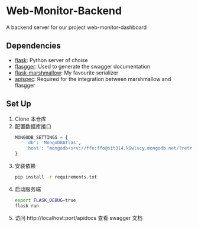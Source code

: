 # Web-Monitor-Backend

A backend server for our project web-monitor-dashboard

## Dependencies

- [flask](https://palletsprojects.com/p/flask/): Python server of choise
- [flasgger](https://github.com/flasgger/flasgger): Used to generate the swagger documentation
- [flask-marshmallow](https://flask-marshmallow.readthedocs.io/en/latest/): My favourite serializer
- [apispec](https://apispec.readthedocs.io/en/latest/): Required for the integration between marshmallow and flasgger

## Set Up

1. Clone 本仓库
2. 配置数据库接口
    ```python
    MONGODB_SETTINGS = {
        'db': 'MongoDBAtlas',
        'host': "mongodb+srv://ffo:ffo@sit314.k9wlscy.mongodb.net/?retryWrites=true&w=majority"
    }
    ```
3. 安装依赖
    ```bash
    pip install -r requirements.txt
    ```
4. 启动服务端
    ```bash
    export FLASK_DEBUG=true
    flask run
    ```
5. 访问 http://localhost:port/apidocs 查看 swagger 文档

```